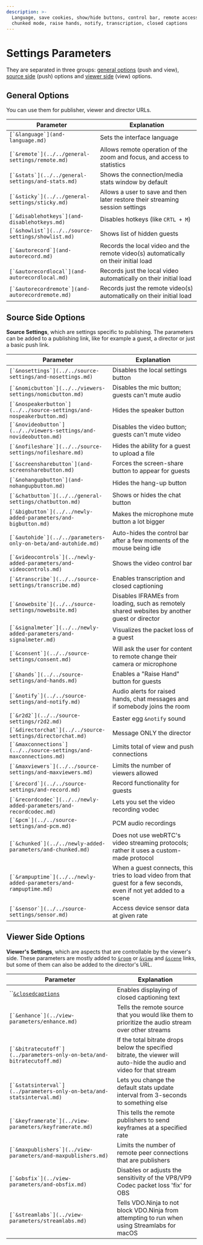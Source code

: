 ```yaml
---
description: >-
  Language, save cookies, show/hide buttons, control bar, remote access, record,
  chunked mode, raise hands, notify, transcription, closed captions
---
```


# Settings Parameters

They are separated in three groups: [general options](./#general-options) (push and view), [source side](./#source-side-options) (push) options and [viewer side](./#viewer-side-options) (view) options.

## General Options

You can use them for publisher, viewer and director URLs.

| Parameter                                            | Explanation                                                                         |
| ---------------------------------------------------- | ----------------------------------------------------------------------------------- |
| ``[`&language`](and-language.md)``                   | Sets the interface language                                                         |
| ``[`&remote`](../../general-settings/remote.md)``    | Allows remote operation of the zoom and focus, and access to statistics             |
| ``[`&stats`](../../general-settings/and-stats.md)``  | Shows the connection/media stats window by default                                  |
| ``[`&sticky`](../../general-settings/sticky.md)``    | Allows a user to save and then later restore their streaming session settings       |
| ``[`&disablehotkeys`](and-disablehotkeys.md)``       | Disables hotkeys (like `CRTL + M`)                                                  |
| ``[`&showlist`](../../source-settings/showlist.md)`` | Shows list of hidden guests                                                         |
| ``[`&autorecord`](and-autorecord.md)``               | Records the local video and the remote video(s) automatically on their initial load |
| ``[`&autorecordlocal`](and-autorecordlocal.md)``     | Records just the local video automatically on their initial load                    |
| ``[`&autorecordremote`](and-autorecordremote.md)``   | Records just the remote video(s) automatically on their initial load                |

## Source Side Options

**Source Settings**, which are settings specific to publishing. The parameters can be added to a publishing link, like for example a guest, a director or just a basic push link.

| Parameter                                                              | Explanation                                                                                                         |
| ---------------------------------------------------------------------- | ------------------------------------------------------------------------------------------------------------------- |
| ``[`&nosettings`](../../source-settings/and-nosettings.md)``           | Disables the local settings button                                                                                  |
| ``[`&nomicbutton`](../../viewers-settings/nomicbutton.md)``            | Disables the mic button; guests can't mute audio                                                                    |
| ``[`&nospeakerbutton`](../../source-settings/and-nospeakerbutton.md)`` | Hides the speaker button                                                                                            |
| ``[`&novideobutton`](../../viewers-settings/and-novideobutton.md)``    | Disables the video button; guests can't mute video                                                                  |
| ``[`&nofileshare`](../../source-settings/nofileshare.md)``             | Hides the ability for a guest to upload a file                                                                      |
| ``[`&screensharebutton`](and-screensharebutton.md)``                   | Forces the screen-share button to appear for guests                                                                 |
| ``[`&nohangupbutton`](and-nohangupbutton.md)``                         | Hides the hang-up button                                                                                            |
| ``[`&chatbutton`](../../general-settings/chatbutton.md)``              | Shows or hides the chat button                                                                                      |
| ``[`&bigbutton`](../../newly-added-parameters/and-bigbutton.md)``      | Makes the microphone mute button a lot bigger                                                                       |
| ``[`&autohide`](../../parameters-only-on-beta/and-autohide.md)``       | Auto-hides the control bar after a few moments of the mouse being idle                                              |
| ``[`&videocontrols`](../newly-added-parameters/and-videocontrols.md)`` | Shows the video control bar                                                                                         |
| ``[`&transcribe`](../../source-settings/transcribe.md)``               | Enables transcription and closed captioning                                                                         |
| ``[`&nowebsite`](../../source-settings/nowebsite.md)``                 | Disables IFRAMEs from loading, such as remotely shared websites by another guest or director                        |
| ``[`&signalmeter`](../../newly-added-parameters/and-signalmeter.md)``  | Visualizes the packet loss of a guest                                                                               |
| ``[`&consent`](../../source-settings/consent.md)``                     | Will ask the user for content to remote change their camera or microphone                                           |
| ``[`&hands`](../../source-settings/and-hands.md)``                     | Enables a "Raise Hand" button for guests                                                                            |
| ``[`&notify`](../../source-settings/and-notify.md)``                   | Audio alerts for raised hands, chat messages and if somebody joins the room                                         |
| ``[`&r2d2`](../../source-settings/r2d2.md)``                           | Easter egg `&notify` sound                                                                                          |
| ``[`&directorchat`](../../source-settings/directorchat.md)``           | Message ONLY the director                                                                                           |
| ``[`&maxconnections`](../../source-settings/and-maxconnections.md)``   | Limits total of view and push connections                                                                           |
| ``[`&maxviewers`](../../source-settings/and-maxviewers.md)``           | Limits the number of viewers allowed                                                                                |
| ``[`&record`](../../source-settings/and-record.md)``                   | Record functionality for guests                                                                                     |
| ``[`&recordcodec`](../../newly-added-parameters/and-recordcodec.md)``  | Lets you set the video recording vodec                                                                              |
| ``[`&pcm`](../../source-settings/and-pcm.md)``                         | PCM audio recordings                                                                                                |
| ``[`&chunked`](../../newly-added-parameters/and-chunked.md)``          | Does not use webRTC's video streaming protocols; rather it uses a custom-made protocol                              |
| ``[`&rampuptime`](../../newly-added-parameters/and-rampuptime.md)``    | When a guest connects, this tries to load video from that guest for a few seconds, even if not yet added to a scene |
| ``[`&sensor`](../../source-settings/sensor.md)``                       | Access device sensor data at given rate                                                                             |

## Viewer Side Options

**Viewer's Settings**, which are aspects that are controllable by the viewer's side. These parameters are mostly added to [`&room`](../../general-settings/room.md) or [`&view`](../view-parameters/view.md) and [`&scene`](../view-parameters/scene.md) links, but some of them can also be added to the director's URL.

| Parameter                                                               | Explanation                                                                                                           |
| ----------------------------------------------------------------------- | --------------------------------------------------------------------------------------------------------------------- |
| ``[`&closedcaptions`](and-closedcaptions.md)                            | Enables displaying of closed captioning text                                                                          |
| ``[`&enhance`](../view-parameters/enhance.md)``                         | Tells the remote source that you would like them to prioritize the audio stream over other streams                    |
| ``[`&bitratecutoff`](../parameters-only-on-beta/and-bitratecutoff.md)`` | If the total bitrate drops below the specified bitrate, the viewer will auto-hide the audio and video for that stream |
| ``[`&statsinterval`](../parameters-only-on-beta/and-statsinterval.md)`` | Lets you change the default stats update interval from 3-seconds to something else                                    |
| ``[`&keyframerate`](../view-parameters/keyframerate.md)``               | This tells the remote publishers to send keyframes at a specified rate                                                |
| ``[`&maxpublishers`](../view-parameters/and-maxpublishers.md)``         | Limits the number of remote peer connections that are publishers                                                      |
| ``[`&obsfix`](../view-parameters/and-obsfix.md)``                       | Disables or adjusts the sensitivity of the VP8/VP9 Codec packet loss 'fix' for OBS                                    |
| ``[`&streamlabs`](../view-parameters/streamlabs.md)``                   | Tells VDO.Ninja to not block VDO.Ninja from attempting to run when using Streamlabs for macOS                         |
